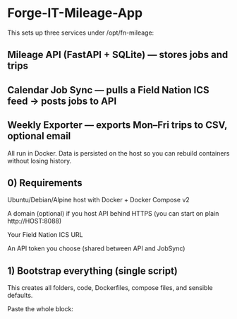 # Forge-IT-Mileage-App

This sets up three services under /opt/fn-mileage:

## Mileage API (FastAPI + SQLite) — stores jobs and trips

## Calendar Job Sync — pulls a Field Nation ICS feed → posts jobs to API

##  Weekly Exporter — exports Mon–Fri trips to CSV, optional email

All run in Docker. Data is persisted on the host so you can rebuild containers without losing history.

## 0) Requirements

Ubuntu/Debian/Alpine host with Docker + Docker Compose v2

A domain (optional) if you host API behind HTTPS (you can start on plain http://HOST:8088)

Your Field Nation ICS URL

An API token you choose (shared between API and JobSync)

## 1) Bootstrap everything (single script)

This creates all folders, code, Dockerfiles, compose files, and sensible defaults.

Paste the whole block:
